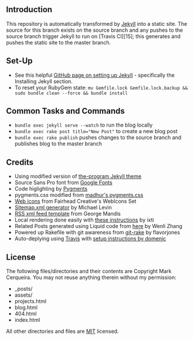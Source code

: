## Introduction
This repository is automatically transformed by [Jekyll][1] into a static site. The source for this branch exists on the source branch and any pushes to the source branch trigger Jekyll to run on [Travis CI][15]; this generates and pushes the static site to the master branch.

## Set-Up
* See this helpful [GitHub page on setting up Jekyll][11] - specifically the Installing Jekyll section.
* To reset your RubyGem state: `mv Gemfile.lock Gemfile.lock.backup && sudo bundle clean --force && bundle install`

## Common Tasks and Commands
* `bundle exec jekyll serve --watch` to run the blog locally
* `bundle exec rake post title="New Post"` to create a new blog post
* `bundle exec rake publish` pushes changes to the source branch and publishes blog to the master branch

## Credits
* Using modified version of [the-program Jekyll theme][2]
* Source Sans Pro font from [Google Fonts][3]
* Code higlighting by [Pygments][4]
* pygments.css modified from [madhur's pygments.css][5]
* [Web icons][6] from Fairhead Creative's WebIcons Set
* [Sitemap.xml generator][7] by Michael Levin
* [RSS xml feed template][8] from George Mandis
* Local rendering done easily with [these instructions][9] by ixti
* Related Posts generated using Liquid code from [here][10] by Wenli Zhang
* Powered up Rakefile with git awareness from [git-rake][12] by flavorjones
* Auto-deplying using [Travis][13] with [setup instructions by domenic][14]

## License
The following files/directories and their contents are Copyright Mark Cerqueira. You may not reuse anything therein without my permission:

*   _posts/
*   assets/
*   projects.html
*   blog.html
*   404.html
*   index.html

All other directories and files are [MIT](http://opensource.org/licenses/MIT) licensed.

[1]: https://github.com/mojombo/jekyll
[2]: https://github.com/jekyllbootstrap/theme-the-program
[3]: http://www.google.com/fonts/
[4]: http://pygments.org/
[5]: https://github.com/madhur/madhur.github.com/blob/master/files/css/syntax.css
[6]: https://github.com/adamfairhead/webicons
[7]: https://github.com/kinnetica/jekyll-plugins
[8]: https://github.com/snaptortoise/jekyll-rss-feeds
[9]: http://ixti.net/software/2013/01/28/using-jekyll-plugins-on-github-pages.html
[10]: http://zhangwenli.com/blog/2014/07/15/jekyll-related-posts-without-plugin/
[11]: https://help.github.com/articles/using-jekyll-with-pages/
[12]: https://github.com/flavorjones/git-rake/blob/master/git.rake
[13]: https://travis-ci.org/
[14]: https://gist.github.com/domenic/ec8b0fc8ab45f39403dd
[13]: https://travis-ci.org/markcerqueira/markcerqueira.github.com
